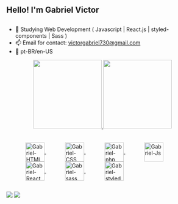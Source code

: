   ## Hello! I'm Gabriel Victor 

  ##

- 🌱 
Studying Web Development ( Javascript | React.js | styled-components | Sass )
- 📫 Email for contact: victorgabriel730@gmail.com
- :rocket: pt-BR/en-US

<div align="center">
  <a href="https://github.com/Gabriel-Vict0r">
  <img height="180em" src="https://github-readme-stats.vercel.app/api?username=Gabriel-Vict0r&show_icons=true&theme=dracula&include_all_commits=true&count_private=true"/>
  <img height="180em" src="https://github-readme-stats.vercel.app/api/top-langs/?username=Gabriel-Vict0r&layout=compact&langs_count=7&theme=dracula"/>
</div>
  
  <br>
  <div style="display: inline_block;"><br>
      <img align="center" alt="Gabriel-HTML" height="50" width="50" src="https://cdn-icons-png.flaticon.com/512/9496/9496578.png" style="margin-left:50px;">
      <img align="center" alt="Gabriel-CSS" height="50" width="50" src="https://cdn-icons-png.flaticon.com/512/9496/9496599.png" style="margin-left:50px;">
  <img align="center" alt="Gabriel-php" height="50" width="50" src="https://cdn-icons-png.flaticon.com/512/9277/9277351.png" style="margin-left:50px;">
    <img align="center" alt="Gabriel-Js" height="50" width="50" src="https://cdn-icons-png.flaticon.com/512/9496/9496595.png" style="margin-left:50px;">
      <img align="center" alt="Gabriel-React" height="50" width="50" src="https://cdn-icons-png.flaticon.com/512/1126/1126012.png" style="margin-left:50px;">
     <img align="center" alt="Gabriel-sass" height="50" width="50" src="https://cdn-icons-png.flaticon.com/512/5968/5968358.png" style="margin-left:50px;">
    <img align="center" alt="Gabriel-styled-components" height="50" width="50" src="https://miro.medium.com/max/480/1*Iohnw2aOQ5EBghVoqKA7VA.png" style="margin-left:50px;">
    
  
  ##
  
  <div>
    <a href = "mailto:victorgabriel1730@gmail.com"><img src="https://img.shields.io/badge/-Gmail-%23333?style=for-the-badge&logo=gmail&logoColor=white" target="_blank"></a>
  <a href="https://www.linkedin.com/public-profile/settings?lipi=urn%3Ali%3Apage%3Ad_flagship3_profile_self_edit_contact-info%3B38n3VD7sQpOydBJDydo%2F4A%3D%3D" target="_blank"><img src="https://img.shields.io/badge/-LinkedIn-%230077B5?style=for-the-badge&logo=linkedin&logoColor=white" target="_blank"></a>
  </div>
